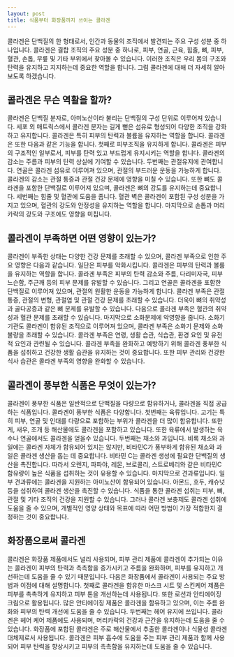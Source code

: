 ```yaml
---
layout: post
title: 식품부터 화장품까지 쓰이는 콜라겐
---
```


콜라겐은 단백질의 한 형태로서, 인간과 동물의 조직에서 발견되는 주요 구성 성분 중 하나입니다. 콜라겐은 결합 조직의 주요 성분 중 하나로, 피부, 연골, 근육, 힘줄, 뼈, 피부, 혈관, 손톱, 무릎 및 기타 부위에서 찾아볼 수 있습니다. 이러한 조직은 우리 몸의 구조와 탄력을 유지하고 지지하는데 중요한 역할을 합니다. 그럼 콜라겐에 대해 더 자세히 알아보도록 하겠습니다.


<h2>콜라겐은 무슨 역활을 할까?</h2>
콜라겐은 단백질 분자로, 아미노산이라 불리는 단백질의 구성 단위로 이루어져 있습니다. 세포 외 매트릭스에서 콜라겐 분자는 길게 뻗은 섬유로 형성되어 다양한 조직을 강화하고 유지합니다. 콜라겐은 특히 피부의 탄력과 볼륨을 유지하는 역할을 합니다. 콜라겐은 또한 다음과 같은 기능을 합니다. 첫째로 피부조직을 유지하게 합니다. 콜라겐은 피부의 구조적인 일부로서, 피부를 탄력 있고 부드럽게 유지시키는 역할을 합니다. 콜라겐의 감소는 주름과 피부의 탄력 상실에 기여할 수 있습니다. 두번째는 관절유지에 관여합니다. 연골은 콜라겐 섬유로 이루어져 있으며, 관절의 부드러운 운동을 가능하게 합니다. 콜라겐의 감소는 관절 통증과 관절 건강 문제에 영향을 미칠 수 있습니다. 또한 뼈도 콜라겐을 포함한 단백질로 이루어져 있으며, 콜라겐은 뼈의 강도를 유지하는데 중요합니다. 세번째는 힘줄 및 혈관에 도움을 줍니다. 혈관 벽은 콜라겐이 포함된 구성 성분을 가지고 있으며, 혈관의 강도와 안정성을 유지하는 역할을 합니다. 마지막으로 손톱과 머리카락의 강도와 구조에도 영향을 미칩니다.


<h2>콜라겐이 부족하면 어떤 영향이 있는가?</h2>
콜라겐이 부족한 상태는 다양한 건강 문제를 초래할 수 있으며, 콜라겐 부족으로 인한 주요 영향은 다음과 같습니다. 일단은 피부를 악화시킵니다. 콜라겐은 피부의 탄력과 볼륨을 유지하는 역할을 합니다. 콜라겐 부족은 피부의 탄력 감소와 주름, 다리미자국, 피부 느슨함, 주근깨 등의 피부 문제를 유발할 수 있습니다. 그리고 연골은 콜라겐을 포함한 단백질로 이루어져 있으며, 관절의 원활한 운동을 가능하게 합니다. 콜라겐 부족은 관절 통증, 관절의 변형, 관절염 및 관절 건강 문제를 초래할 수 있습니다. 더욱이 뼈의 취약성과 골다공증과 같은 뼈 문제를 유발할 수 있습니다. 다음으로 콜라겐 부족은 혈관의 취약성과 혈관 문제를 초래할 수 있습니다. 마지막으로 소화문제에 악영향을 줍니다. 소화기 기관도 콜라겐이 함유된 조직으로 이루어져 있으며, 콜라겐 부족은 소화기 문제와 소화 불량을 초래할 수 있습니다. 콜라겐 부족은 연령, 생활 습관, 식습관, 환경 요인 및 유전적 요인과 관련될 수 있습니다. 콜라겐 부족을 완화하고 예방하기 위해 콜라겐 풍부한 식품을 섭취하고 건강한 생활 습관을 유지하는 것이 중요합니다. 또한 피부 관리와 건강한 식사 습관은 콜라겐 부족의 영향을 완화할 수 있습니다.


<h2>콜라겐이 풍부한 식품은 무엇이 있는가?</h2>
콜라겐이 풍부한 식품은 일반적으로 단백질을 다량으로 함유하거나, 콜라겐을 직접 공급하는 식품입니다. 콜라겐이 풍부한 식품은 다양합니다. 첫번째는 육류입니다. 고기는 특히 피부, 연골 및 인대를 다량으로 포함하는 부위가 콜라겐을 더 많이 함유합니다. 또한 게, 새우, 조개 등 해산물에도 콜라겐을 포함하고 있습니다. 또한 육류에서 발생하는 육수나 연골에서도 콜라겐을 얻을수 있습니다. 두번째는 채소와 과입니다. 비록 채소와 과일에는 콜라겐 자체가 함유되어 있지는 않지만, 비타민C가 풍부하게 함유된 채소와 과일은 콜라겐 생산을 돕는 데 중요합니다. 비타민 C는 콜라겐 생성에 필요한 단백질의 생산을 촉진합니다. 따라서 오렌지, 파파야, 레몬, 브로콜리, 스트로베리와 같은 비타민C 함유량이 높은 식품을 섭취하는 것이 유용할 수 있습니다. 마지막으로 견과류입니다. 일부 견과류에는 콜라겐을 지원하는 아미노산이 함유되어 있습니다. 아몬드, 호두, 캐슈넛 등을 섭취하여 콜라겐 생산을 촉진할 수 있습니다. 식품을 통한 콜라겐 섭취는 피부, 뼈, 관절 및 기타 조직의 건강을 지원할 수 있습니다. 그러나 콜라겐 보충제도 콜라겐 섭취에 도움을 줄 수 있으며, 개별적인 영양 상태와 목표에 따라 어떤 방법이 가장 적합한지 결정하는 것이 중요합니다.


<h2>화장품으로써 콜라겐</h2>
콜라겐은 화장품 제품에서도 널리 사용되며, 피부 관리 제품에 콜라겐이 추가되는 이유는 콜라겐이 피부의 탄력과 촉촉함을 증가시키고 주름을 완화하며, 피부를 유지하고 개선하는데 도움을 줄 수 있기 때문입니다. 다음은 화장품에서 콜라겐이 사용되는 주요 방법과 이점에 대해 설명합니다. 첫째로 콜라겐을 함유한 마스크 시트 및 스킨케어 제품은 피부를 촉촉하게 유지하고 피부 톤을 개선하는데 사용됩니다. 또한 로션과 안티에이징 크림으로 활용됩니다. 많은 안티에이징 제품은 콜라겐을 함유하고 있으며, 이는 주름 완화와 피부의 탄력 개선에 도움을 줄 수 있습니다. 두번째는 헤어 유지에 쓰입니다. 콜라겐은 헤어 케어 제품에도 사용되며, 머리카락의 건강과 근간을 유지하는데 도움을 줄 수 있습니다. 화장품에 포함된 콜라겐은 주로 해산물에서 추출한 콜라겐이나 식물성 콜라겐 대체제로서 사용됩니다. 콜라겐은 피부 흡수에 도움을 주는 피부 관리 제품과 함께 사용되어 피부 탄력을 향상시키고 피부의 촉촉함을 유지하는데 도움을 줄 수 있습니다.
